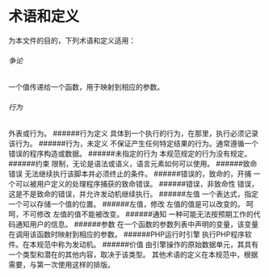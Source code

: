 # 术语和定义

为本文件的目的，下列术语和定义适用：
###### 争论
一个值传递给一个函数，用于映射到相应的参数。
###### 行为
外表或行为。
######行为定义
具体到一个执行的行为，在那里，执行必须记录该行为。
######行为，未定义
不保证产生任何特定结果的行为。通常遵循一个错误的程序构造或数据。
######未指定的行为
本规范规定的行为没有规定。
######约束
限制，无论是语法或语义，语言元素如何可以使用。
######致命错误
无法继续执行该脚本并必须终止的条件。
######错误的，致命的，开捕
一个可以被用户定义的处理程序捕获的致命错误。
######错误，非致命性
错误，这是不是致命的错误，并允许发动机继续执行。
######左值
一个表达式，指定一个可以存储一个值的位置。
######左值，修改
左值的值是可以改变的。
呵呵，不可修改
左值的值不能被改变。
######通知
一种可能无法按预期工作的代码通知用户的信息。
######参数
在一个函数的参数列表中声明的变量，该变量在调用该函数时映射到相应的参数。
######PHP运行时引擎
执行PHP程序软件。在本规范中称为发动机。
######价值
由引擎操作的原始数据单元，其具有一个类型和潜在的其他内容，取决于该类型。
其他术语的定义在本规范中，根据需要，与第一次使用这样的排版。
